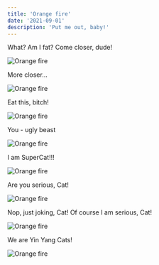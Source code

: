 ```yaml
---
title: 'Orange fire'
date: '2021-09-01'
description: 'Put me out, baby!'
---
```


What? Am I fat? Come closer, dude!

![Orange fire](https://scontent.frix2-1.fna.fbcdn.net/v/t1.6435-9/121226266_1862797957223128_3215849055421128844_n.jpg?_nc_cat=106&ccb=1-5&_nc_sid=8bfeb9&_nc_ohc=bV_bdPH47YQAX_5S7O8&tn=ZkmFgKSNSy3aRyt5&_nc_ht=scontent.frix2-1.fna&oh=122994687c5d0c1c161471f4dabcc9ae&oe=6154B473 'Orange fire')

More closer...

![Orange fire](https://scontent.frix2-1.fna.fbcdn.net/v/t1.6435-9/116441099_1787806224722302_3635775880970164681_n.jpg?_nc_cat=111&ccb=1-5&_nc_sid=8bfeb9&_nc_ohc=ZBESypbAv94AX9RbDgs&_nc_ht=scontent.frix2-1.fna&oh=880176ebeae1143d6ae9ec25efa59a5a&oe=6153ED03 'Orange fire')

Eat this, bitch!

![Orange fire](https://scontent.frix2-1.fna.fbcdn.net/v/t1.6435-9/78885073_1521898007979793_4331241580464701440_n.jpg?_nc_cat=109&ccb=1-5&_nc_sid=730e14&_nc_ohc=AbFdHuvM7-8AX9cXulU&_nc_ht=scontent.frix2-1.fna&oh=c7a396a902d7a794f11930794b848585&oe=6153CCBE 'Orange fire')

You - ugly beast

![Orange fire](https://scontent.frix2-1.fna.fbcdn.net/v/t1.6435-9/44143568_1134298016739796_5290361451867799552_n.jpg?_nc_cat=107&ccb=1-5&_nc_sid=730e14&_nc_ohc=ZT_DdnJCSTYAX_fE6lb&tn=ZkmFgKSNSy3aRyt5&_nc_ht=scontent.frix2-1.fna&oh=0ccb0c19a126c6a3c1bd2a103c71a90b&oe=615500B0 'Orange fire')

I am SuperCat!!!

![Orange fire](https://scontent.frix2-1.fna.fbcdn.net/v/t1.6435-9/118311571_1810644529105138_3893839247610513575_n.jpg?_nc_cat=103&ccb=1-5&_nc_sid=8bfeb9&_nc_ohc=DVoDXDFVFx8AX8lrxNp&tn=ZkmFgKSNSy3aRyt5&_nc_ht=scontent.frix2-1.fna&oh=e47aabafc4a66a2ab5b3ddeaec606f9d&oe=61569BEF 'Orange fire')

Are you serious, Cat!

![Orange fire](https://scontent.frix2-1.fna.fbcdn.net/v/t1.6435-9/78289969_1521930611309866_4519292295408779264_n.jpg?_nc_cat=110&ccb=1-5&_nc_sid=730e14&_nc_ohc=qBhtsjmI48MAX_Jf0VC&_nc_ht=scontent.frix2-1.fna&oh=c2b7bc268fa617fe62e904db03a45766&oe=61559F4E 'Orange fire')

Nop, just joking, Cat! Of course I am serious, Cat!

![Orange fire](https://scontent.frix2-1.fna.fbcdn.net/v/t1.6435-9/42359166_1115658605270404_7060802221738295296_n.jpg?_nc_cat=105&ccb=1-5&_nc_sid=730e14&_nc_ohc=AGvjJud5DHwAX-_JOwq&tn=ZkmFgKSNSy3aRyt5&_nc_ht=scontent.frix2-1.fna&oh=dbd40f4c52c81a2bd78c73f3cddec6e2&oe=6153951A 'Orange fire')

We are Yin Yang Cats!

![Orange fire](https://scontent.frix2-1.fna.fbcdn.net/v/t1.6435-9/129734903_1923833574452899_1914651486480982920_n.jpg?_nc_cat=101&ccb=1-5&_nc_sid=8bfeb9&_nc_ohc=RIpfGuq2z1wAX94fli0&_nc_ht=scontent.frix2-1.fna&oh=bba1352b1872ca5259311e65e77abbba&oe=61542751 'Orange fire')

